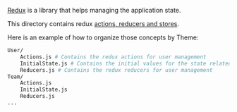 [Redux](https://redux.js.org/) is a library that helps managing the application state.

This directory contains redux [actions, reducers and stores](https://redux.js.org/basics).

Here is an example of how to organize those concepts by Theme:

```bash
User/
    Actions.js # Contains the redux actions for user management
    InitialState.js # Contains the initial values for the state related to the user
    Reducers.js # Contains the redux reducers for user management
Team/
    Actions.js
    InitialState.js
    Reducers.js
...
```
